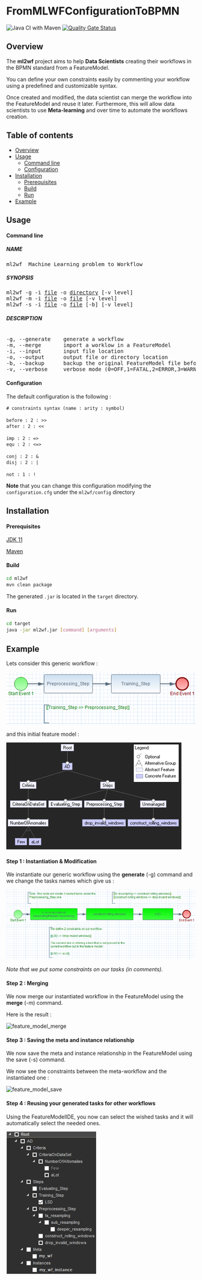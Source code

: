 # FromMLWFConfigurationToBPMN
![Java CI with Maven](https://github.com/ROCKFlows/FromMLWFConfigurationToBPMN/workflows/Java%20CI%20with%20Maven/badge.svg)
[![Quality Gate Status](https://sonarcloud.io/api/project_badges/measure?project=MireilleBF_FromMLWFConfigurationToBPMN&metric=alert_status)](https://sonarcloud.io/dashboard?id=MireilleBF_FromMLWFConfigurationToBPMN)

## Overview

The **ml2wf** project aims to help **Data Scientists** creating their workflows in the BPMN standard from a FeatureModel.

You can define your own constraints easily by commenting your workflow using a predefined and customizable syntax.

Once created and modified, the data scientist can merge the workflow into the FeatureModel and reuse it later. Furthermore, this will allow data scientists to use **Meta-learning** and over time to automate the workflows creation.

## Table of contents

- [Overview](#Overview)
- [Usage](#Usage)
  - [Command line](#command-line)
  - [Configuration](#Configuration)
- [Installation](#Installation)
  - [Prerequisites](#Prerequisites)
  - [Build](#Build)
  - [Run](#Run)
- [Example](#Example)

## Usage

#### Command line

##### NAME

<pre>
ml2wf  Machine Learning problem to Workflow
</pre>
##### SYNOPSIS

<pre>
ml2wf -g -i <ins>file</ins> -o <ins>directory</ins> [-v level]
ml2wf -m -i <ins>file</ins> -o <ins>file</ins> [-v level]
ml2wf -s -i <ins>file</ins> -o <ins>file</ins> [-b] [-v level]
</pre>

##### DESCRIPTION

<pre> 
-g, --generate    generate a workflow
-m, --merge       import a worklow in a FeatureModel
-i, --input       input file location
-o, --output      output file or directory location
-b, --backup      backup the original FeatureModel file before any modification
-v, --verbose     verbose mode (0=OFF,1=FATAL,2=ERROR,3=WARN,4=INFO,5=DEBUG,6=TRACE,7=ALL)
</pre>

#### Configuration

The default configuration is the following :

```
# constraints syntax (name : arity : symbol)

before : 2 : >>
after : 2 : <<

imp : 2 : =>
equ : 2 : <=>

conj : 2 : &
disj : 2 : |

not : 1 : !
```

**Note** that you can change this configuration modifying the `configuration.cfg` under the `ml2wf/config` directory

## Installation

#### Prerequisites

[JDK 11](https://www.oracle.com/java/technologies/javase-jdk11-downloads.html)

[Maven](https://maven.apache.org/)

#### Build

```bash
cd ml2wf
mvn clean package
```

The generated `.jar` is located in the `target` directory.

#### Run

```bash
cd target
java -jar ml2wf.jar [command] [arguments]
```


## Example

Lets consider this generic workflow :

![generical_wf](./img/generical_wf.png)

and this initial feature model :

![initial_fm](./img/initial_fm.png)

#### Step 1 : Instantiation & Modification

We instantiate our generic workflow using the **generate** (-g) command and we change the tasks names which give us :

![instantiated_wf](./img/instantiated_wf.png)

*Note that we put some constraints on our tasks (in comments).*

#### Step 2 : Merging

We now merge our instantiated workflow in the FeatureModel using the **merge** (-m) command.

Here is the result :

![feature_model_merge](./img/feature_model_merge.png)



#### Step 3 : Saving the meta and instance relationship

We now save the meta and instance relationship in the FeatureModel using the save (-s) command.

We now see the constraints between the meta-workflow and the instantiated one :

![feature_model_save](./img/feature_model_save.png)



#### Step 4  : Reusing your generated tasks for other workflows

Using the FeatureModelIDE, you now can select the wished tasks and it will automatically select the needed ones.

![tasks_selection](./img/tasks_selection.png)
